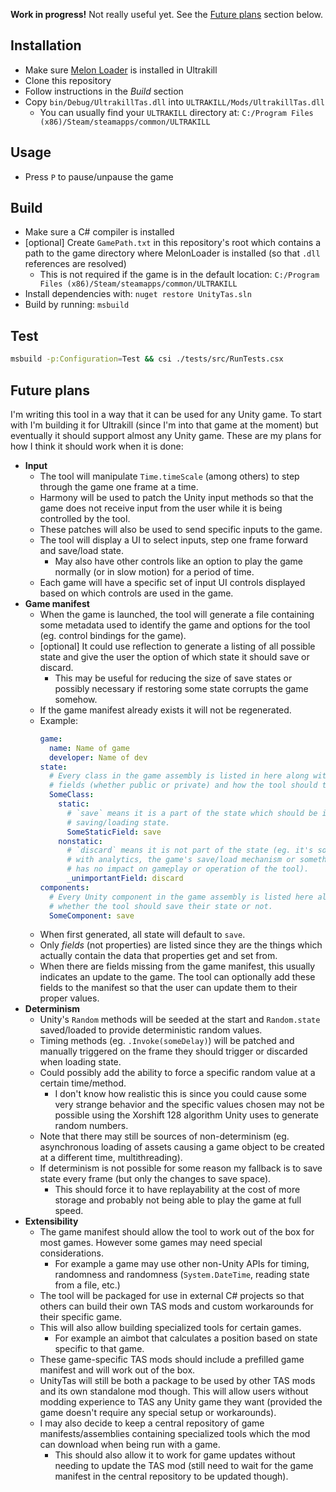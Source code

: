 **Work in progress!** Not really useful yet. See the [Future plans](#Future-plans) section below.

## Installation

- Make sure [Melon Loader](https://melonwiki.xyz/#/?id=what-is-melonloader) is installed in Ultrakill
- Clone this repository
- Follow instructions in the _Build_ section
- Copy `bin/Debug/UltrakillTas.dll` into `ULTRAKILL/Mods/UltrakillTas.dll`
  - You can usually find your `ULTRAKILL` directory at: `C:/Program Files (x86)/Steam/steamapps/common/ULTRAKILL`

## Usage

- Press `P` to pause/unpause the game

## Build

- Make sure a C# compiler is installed
- \[optional] Create `GamePath.txt` in this repository's root which contains a path to the game directory where MelonLoader is installed (so that `.dll` references are resolved)
  - This is not required if the game is in the default location: `C:/Program Files (x86)/Steam/steamapps/common/ULTRAKILL`
- Install dependencies with: `nuget restore UnityTas.sln`
- Build by running: `msbuild`

## Test

```sh
msbuild -p:Configuration=Test && csi ./tests/src/RunTests.csx
```

## Future plans

I'm writing this tool in a way that it can be used for any Unity game. To start with I'm building it for Ultrakill (since I'm into that game at the moment) but eventually it should support almost any Unity game. These are my plans for how I think it should work when it is done:

- **Input**
  - The tool will manipulate `Time.timeScale` (among others) to step through the game one frame at a time.
  - Harmony will be used to patch the Unity input methods so that the game does not receive input from the user while it is being controlled by the tool.
  - These patches will also be used to send specific inputs to the game.
  - The tool will display a UI to select inputs, step one frame forward and save/load state.
    - May also have other controls like an option to play the game normally (or in slow motion) for a period of time.
  - Each game will have a specific set of input UI controls displayed based on which controls are used in the game.
- **Game manifest**
  - When the game is launched, the tool will generate a file containing some metadata used to identify the game and options for the tool (eg. control bindings for the game).
  - \[optional] It could use reflection to generate a listing of all possible state and give the user the option of which state it should save or discard.
    - This may be useful for reducing the size of save states or possibly necessary if restoring some state corrupts the game somehow.
  - If the game manifest already exists it will not be regenerated.
  - Example:
    ```yaml
    game:
      name: Name of game
      developer: Name of dev
    state:
      # Every class in the game assembly is listed in here along with their
      # fields (whether public or private) and how the tool should treat them
      SomeClass:
        static:
          # `save` means it is a part of the state which should be included when
          # saving/loading state.
          SomeStaticField: save
        nonstatic:
          # `discard` means it is not part of the state (eg. it's something to do
          # with analytics, the game's save/load mechanism or something else that
          # has no impact on gameplay or operation of the tool).
          _unimportantField: discard
    components:
      # Every Unity component in the game assembly is listed here along with
      # whether the tool should save their state or not.
      SomeComponent: save
    ```
  - When first generated, all state will default to `save`.
  - Only _fields_ (not properties) are listed since they are the things which actually contain the data that properties get and set from.
  - When there are fields missing from the game manifest, this usually indicates an update to the game. The tool can optionally add these fields to the manifest so that the user can update them to their proper values.
- **Determinism**
  - Unity's `Random` methods will be seeded at the start and `Random.state` saved/loaded to provide deterministic random values.
  - Timing methods (eg. `.Invoke(someDelay)`) will be patched and manually triggered on the frame they should trigger or discarded when loading state.
  - Could possibly add the ability to force a specific random value at a certain time/method.
    - I don't know how realistic this is since you could cause some very strange behavior and the specific values chosen may not be possible using the Xorshift 128 algorithm Unity uses to generate random numbers.
  - Note that there may still be sources of non-determinism (eg. asynchronous loading of assets causing a game object to be created at a different time, multithreading).
  - If determinism is not possible for some reason my fallback is to save state every frame (but only the changes to save space).
    - This should force it to have replayability at the cost of more storage and probably not being able to play the game at full speed.
- **Extensibility**
  - The game manifest should allow the tool to work out of the box for most games. However some games may need special considerations.
    - For example a game may use other non-Unity APIs for timing, randomness and randomness (`System.DateTime`, reading state from a file, etc.)
  - The tool will be packaged for use in external C# projects so that others can build their own TAS mods and custom workarounds for their specific game.
  - This will also allow building specialized tools for certain games.
    - For example an aimbot that calculates a position based on state specific to that game.
  - These game-specific TAS mods should include a prefilled game manifest and will work out of the box.
  - UnityTas will still be both a package to be used by other TAS mods and its own standalone mod though. This will allow users without modding experience to TAS any Unity game they want (provided the game doesn't require any special setup or workarounds).
  - I may also decide to keep a central repository of game manifests/assemblies containing specialized tools which the mod can download when being run with a game.
    - This should also allow it to work for game updates without needing to update the TAS mod (still need to wait for the game manifest in the central repository to be updated though).
